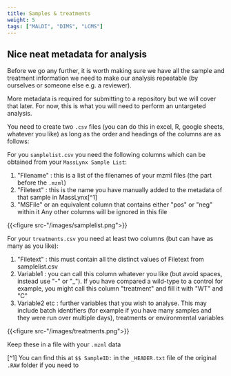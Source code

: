 ```yaml
---
title: Samples & treatments
weight: 5
tags: ["MALDI", "DIMS", "LCMS"]
---
```


## Nice neat metadata for analysis

Before we go any further, it is worth making sure we have all the sample and treatment information we need to make our analysis repeatable (by ourselves or someone else e.g. a reviewer).

More metadata is required for submitting to a repository but we will cover that later. For now, this is what you will need to perform an untargeted analysis.

You need to create two `.csv` files (you can do this in excel, R, google sheets, whatever you like) as long as the order and headings of the columns are as follows:

For you `samplelist.csv` you need the following columns which can be obtained from your `MassLynx Sample List`:
1. "Filename" : this is a list of the filenames of your mzml files (the part before the `.mzml`)
2. "Filetext" : this is the name you have manually added to the metadata of that sample in MassLynx[^1]
3. "MSFile" or an equivalent column that contains either "pos" or "neg" within it
Any other columns will be ignored in this file

{{<figure src-"/images/samplelist.png">}}

For your `treatments.csv` you need at least two columns (but can have as many as you like):
1. "Filetext" : this must contain all the distinct values of Filetext from samplelist.csv
2. Variable1 : you can call this column whatever you like (but avoid spaces, instead use "-" or "_"). If you have compared a wild-type to a control for example, you might call this column "treatment" and fill it with "WT" and "C"
2. Variable2 etc : further variables that you wish to analyse. This may include batch identifiers (for example if you have many samples and they were run over multiple days), treatments or environmental variables

{{<figure src-"/images/treatments.png">}}

Keep these in a file with your `.mzml` data

[^1] You can find this at `$$ SampleID:` in the `_HEADER.txt` file of the original `.RAW` folder if you need to
